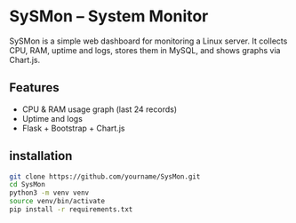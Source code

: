 # SySMon – System Monitor

SySMon is a simple web dashboard for monitoring a Linux server.
It collects CPU, RAM, uptime and logs, stores them in MySQL, 
and shows graphs via Chart.js.

## Features
- CPU & RAM usage graph (last 24 records)
- Uptime and logs
- Flask + Bootstrap + Chart.js

## installation
```bash
git clone https://github.com/yourname/SysMon.git
cd SysMon
python3 -m venv venv
source venv/bin/activate
pip install -r requirements.txt
```
